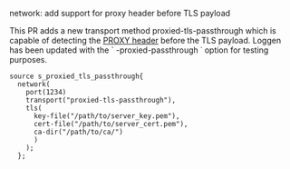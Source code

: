network: add support for proxy header before TLS payload

This PR adds a new transport method proxied-tls-passthrough which is capable of detecting the [PROXY header](http://www.haproxy.org/download/1.8/doc/proxy-protocol.txt) before the TLS payload. Loggen has been updated with the ` -proxied-passthrough ˙ option for testing purposes.


```
source s_proxied_tls_passthrough{
  network(
    port(1234)
    transport("proxied-tls-passthrough"),
    tls(
      key-file("/path/to/server_key.pem"),
      cert-file("/path/to/server_cert.pem"),
      ca-dir("/path/to/ca/")
      )
    );
  };
```
